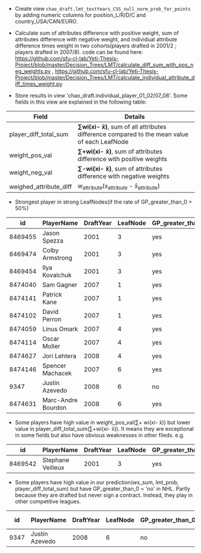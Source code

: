 + Create view `chao_draft.lmt_testYears_CSS_null_norm_prob_for_points` by adding numeric columns for position_L/R/D/C and country_USA/CAN/EURO.
 
 + Calculate sum of attributes difference with positive weight, sum of attributes difference with negative weight, and individual attribute difference times weight in two cohorts(players drafted in 2001/2 ; players drafted in 2007/8). code can be found here: https://github.com/sfu-cl-lab/Yeti-Thesis-Project/blob/master/Decision_Trees/LMT/calculate_diff_sum_with_pos_neg_weights.py , https://github.com/sfu-cl-lab/Yeti-Thesis-Project/blob/master/Decision_Trees/LMT/calculate_individual_attribute_diff_times_weight.py
 
 + Store results in view 'chao_draft.individual_player_01_02/07_08'. Some fields in this view are explained in the following table:
 
 Field | Details |
 ----- |----------------|
player_diff_total_sum | **∑wi(xi- x̄)**, sum of all attributes difference compared to the mean value of each LeafNode |
weight_pos_val | **∑+wi(xi- x̄)**, sum of attributes difference with positive weights |
weight_neg_val | **∑-wi(xi- x̄)**, sum of attributes difference with negative weights |
weighed_attribute_diff | w<sub>attribute</sub>(x<sub>attribute</sub> - x̄<sub>attribute</sub>) |

+ Strongest player in strong LeafNodes(if the rate of GP_greater_than_0 > 50%)

id | PlayerName | DraftYear | LeafNode | GP_greater_than_0 | player_diff_total_sum | lmt_prob | weight_pos_val | weight_neg_val |
---| ---------- | --------- | -------- | -------------- | -------- | ------ | ----- | ----- |
8469455 | Jason Spezza | 2001 | 3 | yes | 2.573201971432897 | 0.9282017673222154 | 1.5149518724634254 | 1.0582500989694714 |
8469474 | Colby Armstrong | 2001 | 3 | yes | 2.3783673218444847 | 0.9140841746450182 | 1.733848766183595 | 0.6445185556608896 | 
8469454 | Ilya Kovalchuk | 2001 | 3 | yes | 2.191565712215148 | 0.8982338589620239 | 1.3044223178129801 | 0.8871433944021676 | 
8474040 | Sam Gagner | 2007 | 1 | yes | 4.0264360399140795 | 0.9969284587291163 | 3.607425146070099 | 0.4190108938439805 |
8474141 | Patrick Kane | 2007 | 1 | yes | 3.575510915857473 | 0.995186829189845 | 2.8495207008828474 | 0.7259902149746256 |
8474102 | David Perron | 2007 | 1 | yes | 3.2056610480408914 | 0.9930478269051884 | 3.150558241377556 | 0.05510280666333528 |
8474059 | Linus Omark | 2007 | 4 | yes | 1.3971131080309775 | 0.7998548932406279 | 0.3747145573109591 | 1.0223985507200184 |
8474114 | Oscar Moller | 2007 | 4 | yes | 1.390128255222534 | 0.7987343664858106 | 0.4388812508432919 | 0.951247004379242 |
8474627 | Jori Lehtera | 2008 | 4 | yes | 1.3543511587556547 | 0.7929214120046657 | 0.7584214819873075 | 0.5959296767683472 |
8474146 | Spencer Machacek | 2007 | 6 | yes | 1.8902042170864255 | 0.9900950944178386 | -0.021663440345763063 | 1.9118676574321887 |
9347 | Justin Azevedo | 2008 | 6 | no | 1.7695379029302973 | 0.9888389841358178 | 0.0913124006850809 | 1.6782255022452164 | 
8474631 | Marc-Andre Bourdon | 2008 | 6 | yes | 1.6371760954445473 | 0.9872795553672469 | 0.16824162116048047 | 1.4689344742840669 |


+ Some players have high value in weight_pos_val(∑+ wi(xi- x̄)) but lower value in player_diff_total_sum(∑+wi(xi- x̄)). It means they are exceptional in some fields but also have obvious weaknesses in other fileds. e.g.

id | PlayerName | DraftYear | LeafNode | GP_greater_than_0 | player_diff_total_sum | lmt_prob | weight_pos_val | weight_neg_val | weighed_DraftAge_norm_diff | weighed_Weight_norm_diff | weighed_CSS_rank_norm_diff | weighed_rs_P_norm_diff | weighed_country_EURO_diff | weighed_rs_GP_norm_diff | weighed_rs_PIM_norm_diff | weighed_rs_PlusMinus_norm_diff | weighed_po_A_norm_diff | weighed_po_P_norm_diff | weighed_po_PIM_norm_diff | weighed_country_CAN_diff 
---| --- | ----| ---- | ---- | -- | --- | -- | --- | --- | ---| --- | ----| ---- | ---- | -- | --- | -- | --- | --- | ---- |
8469542 | Stephane Veilleux | 2001 | 3 | yes | 8.641748262585226 | 0.814777948388665 | 3.348573604539732 | -1.8534006668545049 | 0.0848315345122045 | -0.061360691633222 | -1.0909036201709423 | 0.8416343954816107 | -0.00243652510311 | 0.6469990348517232 | -0.06601310452150307 | 0.000000000000024159255961331284 | -0.6964839421620836 | 1.0981102334175368 | 0.5179770618781889 | 0.2228185611348 |

+ Some players have high value in our prediction(wx_sum, lmt_prob, player_diff_total_sum) but have GP_greater_than_0 = 'no' in
NHL. Partly because they are drafted but never sign a contract. Instead, they play in other competitive leagues.

id | PlayerName | DraftYear | LeafNode | GP_greater_than_0 | player_diff_total_sum | lmt_prob | weight_pos_val | weight_neg_val | career league |
---| ---------- | --------- | -------- | -------------- | -------- | ------ | ----- | ----- | ---- |
9347 | Justin Azevedo | 2008 | 6 | no | 1.7695379029302973 | 0.9888389841358178 | 0.0913124006850809 | 1.6782255022452164 | AHL/KHL |
































            

